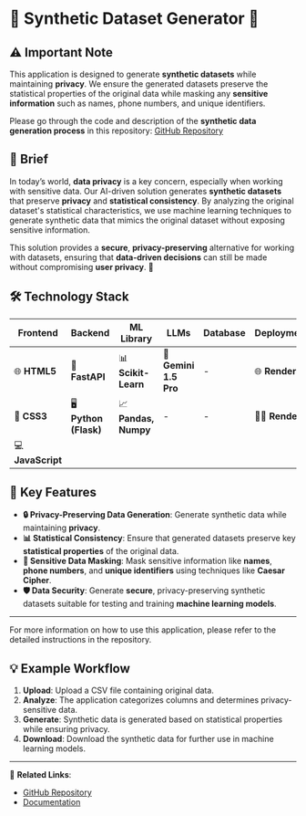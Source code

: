 # 🌾 **Synthetic Dataset Generator** 🌿

## ⚠️ **Important Note**

This application is designed to generate **synthetic datasets** while maintaining **privacy**. We ensure the generated datasets preserve the statistical properties of the original data while masking any **sensitive information** such as names, phone numbers, and unique identifiers.

Please go through the code and description of the **synthetic data generation process** in this repository: [GitHub Repository](https://github.com/lokesh-kummari/Synthetic_Data_Generator)

## 🌟 **Brief**

In today’s world, **data privacy** is a key concern, especially when working with sensitive data. Our AI-driven solution generates **synthetic datasets** that preserve **privacy** and **statistical consistency**. By analyzing the original dataset's statistical characteristics, we use machine learning techniques to generate synthetic data that mimics the original dataset without exposing sensitive information. 

This solution provides a **secure**, **privacy-preserving** alternative for working with datasets, ensuring that **data-driven decisions** can still be made without compromising **user privacy**. 🌱

## 🛠️ **Technology Stack**

| **Frontend**   | **Backend**   | **ML Library**   | **LLMs**        | **Database**   | **Deployment**  | **Version Control** |
|----------------|---------------|------------------|-----------------|----------------|-----------------|---------------------|
| 🌐 **HTML5**   | 🐍 **FastAPI** | 📊 **Scikit-Learn** | 🤖 **Gemini 1.5 Pro** | -              | 🌐 **Render**          | 🐙 **GitHub**       |
| 🎨 **CSS3**    | 🖥️ **Python (Flask)** | 📈 **Pandas, Numpy** | -               | -              | 🧑‍💻 **Render**  | 🔧 **GitHub**       |
| 💻 **JavaScript** |               |                  |                 |                |                 |                     |

## 🔑 **Key Features**

- **🔒 Privacy-Preserving Data Generation**: Generate synthetic data while maintaining **privacy**.
- **📊 Statistical Consistency**: Ensure that generated datasets preserve key **statistical properties** of the original data.
- **🔐 Sensitive Data Masking**: Mask sensitive information like **names**, **phone numbers**, and **unique identifiers** using techniques like **Caesar Cipher**.
- **🛡️ Data Security**: Generate **secure**, privacy-preserving synthetic datasets suitable for testing and training **machine learning models**.

---

For more information on how to use this application, please refer to the detailed instructions in the repository.

## 💡 **Example Workflow**

1. **Upload**: Upload a CSV file containing original data.
2. **Analyze**: The application categorizes columns and determines privacy-sensitive data.
3. **Generate**: Synthetic data is generated based on statistical properties while ensuring privacy.
4. **Download**: Download the synthetic data for further use in machine learning models.

---

🔗 **Related Links**:
- [GitHub Repository](https://github.com/lokesh-kummari/Synthetic_Data_Generator)
- [Documentation](https://link-to-your-docs.com)
